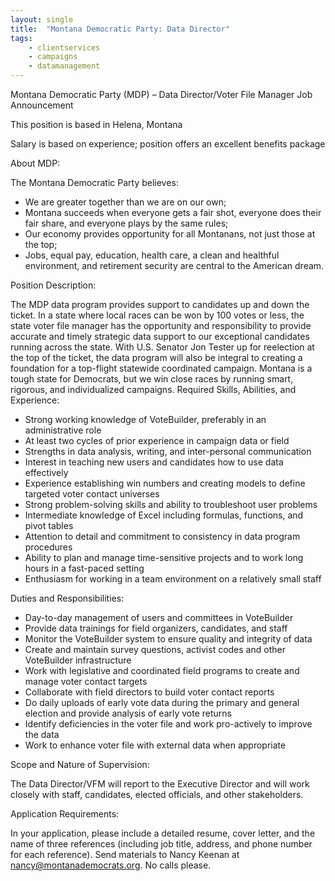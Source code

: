 ```yaml
---
layout: single
title:  "Montana Democratic Party: Data Director"
tags: 
    - clientservices
    - campaigns
    - datamanagement
---
```


Montana Democratic Party (MDP) – Data Director/Voter File Manager Job Announcement

This position is based in Helena, Montana

Salary is based on experience; position offers an excellent benefits package

About MDP:

The Montana Democratic Party believes:
* We are greater together than we are on our own;
* Montana succeeds when everyone gets a fair shot, everyone does their fair share, and everyone plays by the same rules;
* Our economy provides opportunity for all Montanans, not just those at the top;
* Jobs, equal pay, education, health care, a clean and healthful environment, and retirement security are central to the American dream.

Position Description:

The MDP data program provides support to candidates up and down the ticket. In a state where local races can be won by 100 votes or less, the state voter file manager has the opportunity and responsibility to provide accurate and timely strategic data support to our exceptional candidates running across the state. With U.S. Senator Jon Tester up for reelection at the top of the ticket, the data program will also be integral to creating a foundation for a top-flight statewide coordinated campaign. Montana is a tough state for Democrats, but we win close races by running smart, rigorous, and individualized campaigns.
Required Skills, Abilities, and Experience:
* Strong working knowledge of VoteBuilder, preferably in an administrative role
* At least two cycles of prior experience in campaign data or field
* Strengths in data analysis, writing, and inter-personal communication
* Interest in teaching new users and candidates how to use data effectively
* Experience establishing win numbers and creating models to define targeted voter contact universes
* Strong problem-solving skills and ability to troubleshoot user problems
* Intermediate knowledge of Excel including formulas, functions, and pivot tables
* Attention to detail and commitment to consistency in data program procedures
* Ability to plan and manage time-sensitive projects and to work long hours in a fast-paced setting
* Enthusiasm for working in a team environment on a relatively small staff

Duties and Responsibilities:

* Day-to-day management of users and committees in VoteBuilder
* Provide data trainings for field organizers, candidates, and staff
* Monitor the VoteBuilder system to ensure quality and integrity of data
* Create and maintain survey questions, activist codes and other VoteBuilder infrastructure
* Work with legislative and coordinated field programs to create and manage voter contact targets
* Collaborate with field directors to build voter contact reports
* Do daily uploads of early vote data during the primary and general election and provide analysis of early vote returns
* Identify deficiencies in the voter file and work pro-actively to improve the data
* Work to enhance voter file with external data when appropriate 

Scope and Nature of Supervision:

The Data Director/VFM will report to the Executive Director and will work closely with staff, candidates, elected officials, and other stakeholders.

Application Requirements:

In your application, please include a detailed resume, cover letter, and the name of three references (including job title, address, and phone number for each reference). Send materials to Nancy Keenan at nancy@montanademocrats.org. No calls please.
